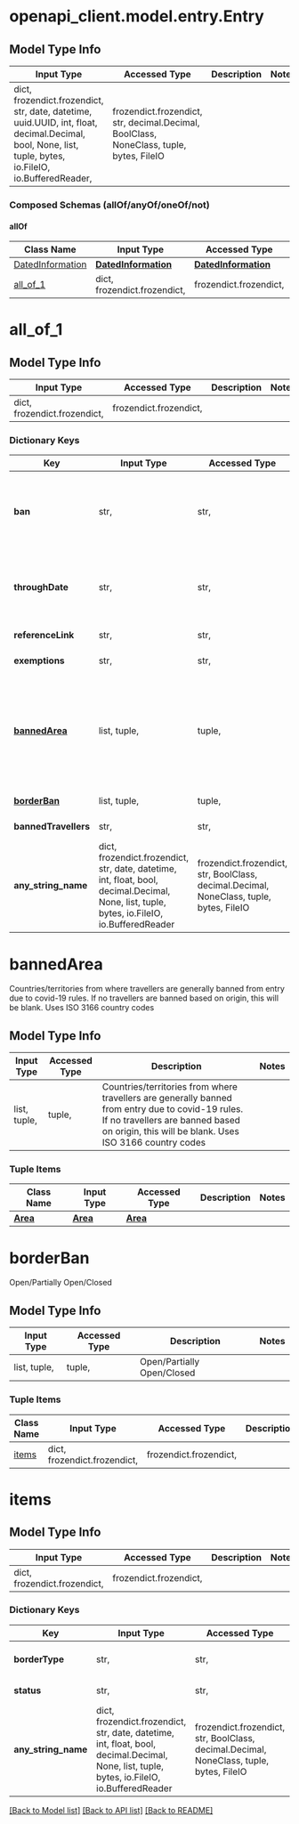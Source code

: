 # openapi_client.model.entry.Entry

## Model Type Info
Input Type | Accessed Type | Description | Notes
------------ | ------------- | ------------- | -------------
dict, frozendict.frozendict, str, date, datetime, uuid.UUID, int, float, decimal.Decimal, bool, None, list, tuple, bytes, io.FileIO, io.BufferedReader,  | frozendict.frozendict, str, decimal.Decimal, BoolClass, NoneClass, tuple, bytes, FileIO |  | 

### Composed Schemas (allOf/anyOf/oneOf/not)
#### allOf
Class Name | Input Type | Accessed Type | Description | Notes
------------- | ------------- | ------------- | ------------- | -------------
[DatedInformation](DatedInformation.md) | [**DatedInformation**](DatedInformation.md) | [**DatedInformation**](DatedInformation.md) |  | 
[all_of_1](#all_of_1) | dict, frozendict.frozendict,  | frozendict.frozendict,  |  | 

# all_of_1

## Model Type Info
Input Type | Accessed Type | Description | Notes
------------ | ------------- | ------------- | -------------
dict, frozendict.frozendict,  | frozendict.frozendict,  |  | 

### Dictionary Keys
Key | Input Type | Accessed Type | Description | Notes
------------ | ------------- | ------------- | ------------- | -------------
**ban** | str,  | str,  | Indicates if entry for all or some types of people is banned. \&quot;Yes\&quot; includes situations that are equivalent to a ban | [optional] 
**throughDate** | str,  | str,  | Latest end date for entry ban. Date in YYYY-MM-DD format OR \&quot;indefinite\&quot; OR blank | [optional] 
**referenceLink** | str,  | str,  | Rules implied with specific to borders | [optional] 
**exemptions** | str,  | str,  | Webpage for entry exemptions | [optional] 
**[bannedArea](#bannedArea)** | list, tuple,  | tuple,  | Countries/territories from where travellers are generally banned from entry due to covid-19 rules. If no travellers are banned based on origin, this will be blank. Uses ISO 3166 country codes | [optional] 
**[borderBan](#borderBan)** | list, tuple,  | tuple,  | Open/Partially Open/Closed | [optional] 
**bannedTravellers** | str,  | str,  | travellers who are banned | [optional] 
**any_string_name** | dict, frozendict.frozendict, str, date, datetime, int, float, bool, decimal.Decimal, None, list, tuple, bytes, io.FileIO, io.BufferedReader | frozendict.frozendict, str, BoolClass, decimal.Decimal, NoneClass, tuple, bytes, FileIO | any string name can be used but the value must be the correct type | [optional]

# bannedArea

Countries/territories from where travellers are generally banned from entry due to covid-19 rules. If no travellers are banned based on origin, this will be blank. Uses ISO 3166 country codes

## Model Type Info
Input Type | Accessed Type | Description | Notes
------------ | ------------- | ------------- | -------------
list, tuple,  | tuple,  | Countries/territories from where travellers are generally banned from entry due to covid-19 rules. If no travellers are banned based on origin, this will be blank. Uses ISO 3166 country codes | 

### Tuple Items
Class Name | Input Type | Accessed Type | Description | Notes
------------- | ------------- | ------------- | ------------- | -------------
[**Area**](Area.md) | [**Area**](Area.md) | [**Area**](Area.md) |  | 

# borderBan

Open/Partially Open/Closed

## Model Type Info
Input Type | Accessed Type | Description | Notes
------------ | ------------- | ------------- | -------------
list, tuple,  | tuple,  | Open/Partially Open/Closed | 

### Tuple Items
Class Name | Input Type | Accessed Type | Description | Notes
------------- | ------------- | ------------- | ------------- | -------------
[items](#items) | dict, frozendict.frozendict,  | frozendict.frozendict,  |  | 

# items

## Model Type Info
Input Type | Accessed Type | Description | Notes
------------ | ------------- | ------------- | -------------
dict, frozendict.frozendict,  | frozendict.frozendict,  |  | 

### Dictionary Keys
Key | Input Type | Accessed Type | Description | Notes
------------ | ------------- | ------------- | ------------- | -------------
**borderType** | str,  | str,  | Land or Maritime or Air | [optional] 
**status** | str,  | str,  | Open/Partially open/Closed | [optional] 
**any_string_name** | dict, frozendict.frozendict, str, date, datetime, int, float, bool, decimal.Decimal, None, list, tuple, bytes, io.FileIO, io.BufferedReader | frozendict.frozendict, str, BoolClass, decimal.Decimal, NoneClass, tuple, bytes, FileIO | any string name can be used but the value must be the correct type | [optional]

[[Back to Model list]](../../README.md#documentation-for-models) [[Back to API list]](../../README.md#documentation-for-api-endpoints) [[Back to README]](../../README.md)

